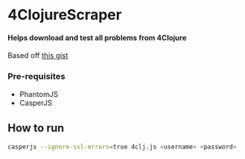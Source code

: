 # 4ClojureScraper

#### Helps download and test all  problems from 4Clojure

Based off [this gist](https://gist.github.com/rubysolo/5629445)

### Pre-requisites

- PhantomJS
- CasperJS



## How to run

```bash
casperjs --ignore-ssl-errors=true 4clj.js <username> <password>
```

